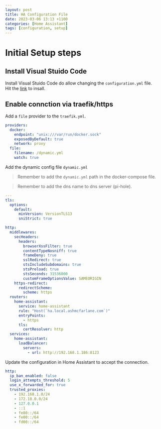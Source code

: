 ```yaml
---
layout: post
title: HA Configuration File
date: 2023-03-06 13:13 +1100
categories: [Home Assistant]
tags: [configuration, setup]
---
```


# Initial Setup steps 
## Install Visual Stuido Code
Install Visual Stuido Code do allow changing the ```configuration.yml``` file.  
Hit the [link](https://my.home-assistant.io/redirect/supervisor_addon/?addon=a0d7b954_vscode) to insall. 

## Enable connction via traefik/https
Add a ```file``` provider to the ```traefik.yml```.  

```yml
providers:
  docker:
    endpoint: "unix:///var/run/docker.sock"
    exposedByDefault: true
    network: proxy
  file:
    filename: /dynamic.yml
    watch: true
```
Add the dynamic config file ```dynamic.yml```  
> Remember to add the ```dynamic.yml``` path in the docker-compose file.  

> Remember to add the dns name to dns server (pi-hole).  

```yml
---
tls:
  options:
    default:
      minVersion: VersionTLS13
      sniStrict: true

http:
  middlewares:
    secHeaders:
      headers:
        browserXssFilter: true
        contentTypeNosniff: true
        frameDeny: true
        sslRedirect: true
        stsIncludeSubdomains: true
        stsPreload: true
        stsSeconds: 31536000
        customFrameOptionsValue: SAMEORIGIN
    https-redirect:
      redirectScheme:
        scheme: https
  routers:
    home-assistant:
      service: home-assistant
      rule: "Host(`ha.local.ashmcfarlane.com`)"
      entryPoints:
        - https
      tls:
        certResolver: http
  services:
    home-assistant:
      loadBalancer:
        servers:
          - url: http://192.168.1.186:8123      
```

Update the configuration in Home Assistant to accept the connection.  

```yml
http:
  ip_ban_enabled: false
  login_attempts_threshold: 5
  use_x_forwarded_for: true
  trusted_proxies:
    - 192.168.1.0/24
    - 172.18.0.0/24
    - 127.0.0.1
    - ::1
    - fe80::/64
    - fe00::/64
    - fd00::/64
```
